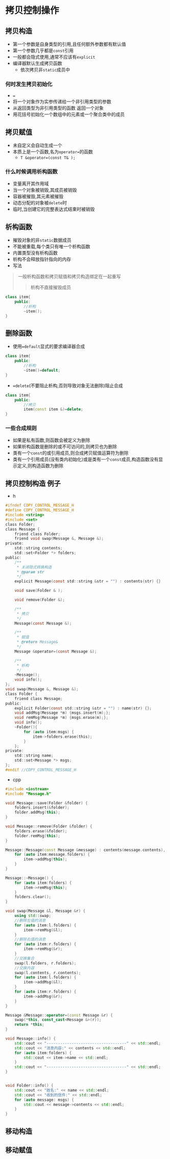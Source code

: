 # 拷贝控制操作

## 拷贝构造

- 第一个参数是自身类型的引用,且任何额外参数都有默认值
- 第一个参数几乎都是`const`引用
- 一般都会隐式使用,通常不应该有`explicit`
- 编译器默认生成拷贝函数
  - 依次拷贝非`static`成员中

### 何时发生拷贝初始化

- `=`
- 将一个对象作为实参传递给一个非引用类型的参数
- 从返回类型为非引用类型的函数 返回一个对象
- 用花括号初始化一个数组中的元素或一个聚合类中的成员

## 拷贝赋值

- 未自定义会自动生成一个
- 本质上是一个函数,名为`operator=`的函数
  - `T &operator=(const T& );`

### 什么时候调用析构函数

- 变量离开其作用域
- 当一个对象被销毁,其成员被销毁
- 容器被摧毁,其元素被摧毁
- 动态分配的对象被`delete`时
- 临时,当创建它的完整表达式结束时被销毁

## 析构函数

- 摧毁对象的非`static`数据成员
- 不能被重载,每个类只有唯一个析构函数
- 内置类型没有析构函数
- 析构不会释放指针指向的内存
- 写法

> 一般析构函数和拷贝赋值和拷贝构造绑定在一起重写
>> 析构不直接摧毁成员 

```c++
class item{
    public:
        //析构
        ~item();
}
```

## 删除函数

- 使用`=default`显式的要求编译器合成

```c++
class item{
    public:
        //析构
        ~item()=default;
}
```

- `=delete`(不要阻止析构,否则导致对象无法删除)阻止合成

```c++
class item{
    public:
        //拷贝
        item(const item &)=delete;
}
```

### 一些合成规则

- 如果是私有函数,则函数会被定义为删除
- 如果析构函数是删除的或不可访问的,则拷贝也为删除
- 类有一个`const`的或引用成员,则合成拷贝赋值运算符为删除
- 类有一个引用成员(没有类内初始化)或是类有一个`const`成员,构造函数没有显示定义,则构造函数为删除

## 拷贝控制构造 例子

- h

```h
#ifndef COPY_CONTROL_MESSAGE_H
#define COPY_CONTROL_MESSAGE_H
#include <string>
#include <set>
class Folder;
class Message {
    friend class Folder;
    friend void swap(Message &, Message &);
private:
    std::string contents;
    std::set<Folder *> folders;
public:
    /**
     * 关闭隐式转换构造
     * @param str
     */
    explicit Message(const std::string &str = "") : contents(str) {}

    void save(Folder & );

    void remove(Folder &);

    /**
     * 拷贝
     */
    Message(const Message &);

    /**
     * 赋值
     * @return Message&
     */
    Message &operator=(const Message &);

    /**
     * 析构
     */
    ~Message();
    void info();
};
void swap(Message &, Message &);
class Folder {
    friend class Message;
public:
    explicit Folder(const std::string &str = "") : name(str) {};
    void addMsg(Message *m) {msgs.insert(m);};
    void remMsg(Message *m) {msgs.erase(m);};
    void info();
    ~Folder(){
        for (auto item:msgs) {
            item->folders.erase(this);
        }
    };
private:
    std::string name;
    std::set<Message *> msgs;
};
#endif //COPY_CONTROL_MESSAGE_H
```

- cpp

```c++
#include <iostream>
#include "Message.h"

void Message::save(Folder &folder) {
    folders.insert(&folder);
    folder.addMsg(this);
}

void Message::remove(Folder &folder) {
    folders.erase(&folder);
    folder.remMsg(this);
}

Message::Message(const Message &message) : contents(message.contents), folders(message.folders) {
    for (auto item:message.folders) {
        item->addMsg(this);
    }
}

Message::~Message() {
    for (auto item:folders) {
        item->remMsg(this);
    }
    folders.clear();
}

void swap(Message &l, Message &r) {
    using std::swap;
    //删除左值的消息
    for (auto item:l.folders) {
        item->remMsg(&l);
    }
    //删除右值的消息
    for (auto item:r.folders) {
        item->remMsg(&r);
    }
    //交换集合
    swap(l.folders, r.folders);
    //交换内容
    swap(l.contents, r.contents);
    for (auto item:l.folders) {
        item->addMsg(&l);
    }
    for (auto item:r.folders) {
        item->addMsg(&r);
    }
}

Message &Message::operator=(const Message &r) {
    swap(*this, const_cast<Message &>(r));
    return *this;
}

void Message::info() {
    std::cout << "-----------------------------------" << std::endl;
    std::cout << "消息内容:" << contents << std::endl;
    for (auto item:folders) {
        std::cout << item->name << std::endl;
    }
    std::cout << "-----------------------------------" << std::endl;
}


void Folder::info() {
    std::cout << "姓名:" << name << std::endl;
    std::cout << "收到的信件:" << std::endl;
    for (auto message: msgs) {
        std::cout << message->contents << std::endl;
    }
}

```

## 移动构造

## 移动赋值
